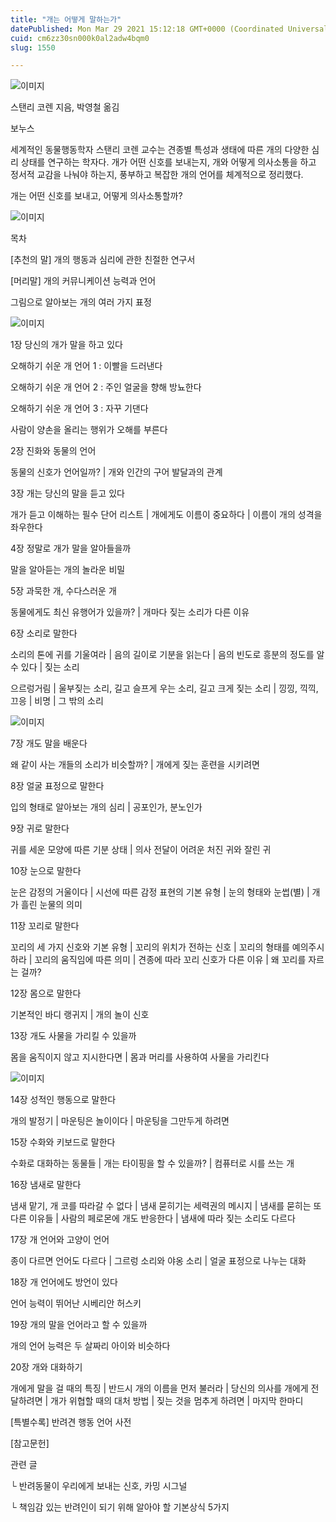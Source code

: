 ```yaml
---
title: "개는 어떻게 말하는가"
datePublished: Mon Mar 29 2021 15:12:18 GMT+0000 (Coordinated Universal Time)
cuid: cm6zz30sn000k0al2adw4bqm0
slug: 1550

---
```



![이미지](https://cdn.hashnode.com/res/hashnode/image/upload/v1739247538936/d2282955-cb77-4fd4-b5aa-5de9f6bf9578.jpeg)

스탠리 코렌 지음, 박영철 옮김

보누스

세계적인 동물행동학자 스탠리 코렌 교수는 견종별 특성과 생태에 따른 개의 다양한 심리 상태를 연구하는 학자다. 개가 어떤 신호를 보내는지, 개와 어떻게 의사소통을 하고 정서적 교감을 나눠야 하는지, 풍부하고 복잡한 개의 언어를 체계적으로 정리했다.

개는 어떤 신호를 보내고, 어떻게 의사소통할까?

![이미지](https://cdn.hashnode.com/res/hashnode/image/upload/v1739247540417/dedd024a-c890-429d-ab4e-2c44680c0087.jpeg)

목차

[추천의 말] 개의 행동과 심리에 관한 친절한 연구서

[머리말] 개의 커뮤니케이션 능력과 언어

그림으로 알아보는 개의 여러 가지 표정

![이미지](https://cdn.hashnode.com/res/hashnode/image/upload/v1739247542457/21ba7365-402f-4348-baeb-44dc575fb495.jpeg)

1장 당신의 개가 말을 하고 있다

오해하기 쉬운 개 언어 1 : 이빨을 드러낸다

오해하기 쉬운 개 언어 2 : 주인 얼굴을 향해 방뇨한다

오해하기 쉬운 개 언어 3 : 자꾸 기댄다

사람이 양손을 올리는 행위가 오해를 부른다

2장 진화와 동물의 언어

동물의 신호가 언어일까? | 개와 인간의 구어 발달과의 관계

3장 개는 당신의 말을 듣고 있다

개가 듣고 이해하는 필수 단어 리스트 | 개에게도 이름이 중요하다 | 이름이 개의 성격을 좌우한다

4장 정말로 개가 말을 알아들을까

말을 알아듣는 개의 놀라운 비밀

5장 과묵한 개, 수다스러운 개

동물에게도 최신 유행어가 있을까? | 개마다 짖는 소리가 다른 이유

6장 소리로 말한다

소리의 톤에 귀를 기울여라 | 음의 길이로 기분을 읽는다 | 음의 빈도로 흥분의 정도를 알 수 있다 | 짖는 소리

으르렁거림 | 울부짖는 소리, 길고 슬프게 우는 소리, 길고 크게 짖는 소리 | 낑낑, 끽끽, 끄응 | 비명 | 그 밖의 소리

![이미지](https://cdn.hashnode.com/res/hashnode/image/upload/v1739247544405/4564860b-dd29-429e-b754-e9e0ce647bef.jpeg)

7장 개도 말을 배운다

왜 같이 사는 개들의 소리가 비슷할까? | 개에게 짖는 훈련을 시키려면

8장 얼굴 표정으로 말한다

입의 형태로 알아보는 개의 심리 | 공포인가, 분노인가

9장 귀로 말한다

귀를 세운 모양에 따른 기분 상태 | 의사 전달이 어려운 처진 귀와 잘린 귀

10장 눈으로 말한다

눈은 감정의 거울이다 | 시선에 따른 감정 표현의 기본 유형 | 눈의 형태와 눈썹(별) | 개가 흘린 눈물의 의미

11장 꼬리로 말한다

꼬리의 세 가지 신호와 기본 유형 | 꼬리의 위치가 전하는 신호 | 꼬리의 형태를 예의주시하라 | 꼬리의 움직임에 따른 의미 | 견종에 따라 꼬리 신호가 다른 이유 | 왜 꼬리를 자르는 걸까?

12장 몸으로 말한다

기본적인 바디 랭귀지 | 개의 놀이 신호

13장 개도 사물을 가리킬 수 있을까

몸을 움직이지 않고 지시한다면 | 몸과 머리를 사용하여 사물을 가리킨다

![이미지](https://cdn.hashnode.com/res/hashnode/image/upload/v1739247546350/c4ba01dc-ad37-4257-bd11-ae6c1381e7e0.jpeg)

14장 성적인 행동으로 말한다

개의 발정기 | 마운팅은 놀이이다 | 마운팅을 그만두게 하려면

15장 수화와 키보드로 말한다

수화로 대화하는 동물들 | 개는 타이핑을 할 수 있을까? | 컴퓨터로 시를 쓰는 개

16장 냄새로 말한다

냄새 맡기, 개 코를 따라갈 수 없다 | 냄새 묻히기는 세력권의 메시지 | 냄새를 묻히는 또 다른 이유들 | 사람의 페로몬에 개도 반응한다 | 냄새에 따라 짖는 소리도 다르다

17장 개 언어와 고양이 언어

종이 다르면 언어도 다르다 | 그르렁 소리와 야옹 소리 | 얼굴 표정으로 나누는 대화

18장 개 언어에도 방언이 있다

언어 능력이 뛰어난 시베리안 허스키

19장 개의 말을 언어라고 할 수 있을까

개의 언어 능력은 두 살짜리 아이와 비슷하다

20장 개와 대화하기

개에게 말을 걸 때의 특징 | 반드시 개의 이름을 먼저 불러라 | 당신의 의사를 개에게 전달하려면 | 개가 위협할 때의 대처 방법 | 짖는 것을 멈추게 하려면 | 마지막 한마디

[특별수록] 반려견 행동 언어 사전

[참고문헌]

관련 글

└ 반려동물이 우리에게 보내는 신호, 카밍 시그널

└ 책임감 있는 반려인이 되기 위해 알아야 할 기본상식 5가지
